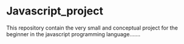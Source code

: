 # Javascript_project
This repository contain the very small and conceptual project for the beginner  in the javascript programming language.......
